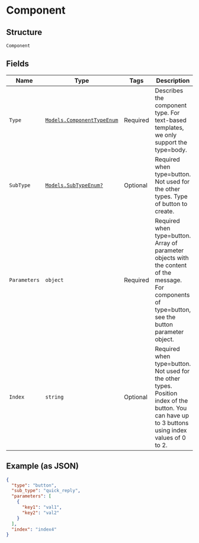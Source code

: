 
# Component

## Structure

`Component`

## Fields

| Name | Type | Tags | Description |
|  --- | --- | --- | --- |
| `Type` | [`Models.ComponentTypeEnum`](../../doc/models/component-type-enum.md) | Required | Describes the component type. For text-based templates, we only support the type=body. |
| `SubType` | [`Models.SubTypeEnum?`](../../doc/models/sub-type-enum.md) | Optional | Required when type=button. Not used for the other types. Type of button to create. |
| `Parameters` | `object` | Required | Required when type=button. Array of parameter objects with the content of the message. For components of type=button, see the button parameter object. |
| `Index` | `string` | Optional | Required when type=button. Not used for the other types. Position index of the button. You can have up to 3 buttons using index values of 0 to 2. |

## Example (as JSON)

```json
{
  "type": "button",
  "sub_type": "quick_reply",
  "parameters": [
    {
      "key1": "val1",
      "key2": "val2"
    }
  ],
  "index": "index4"
}
```

